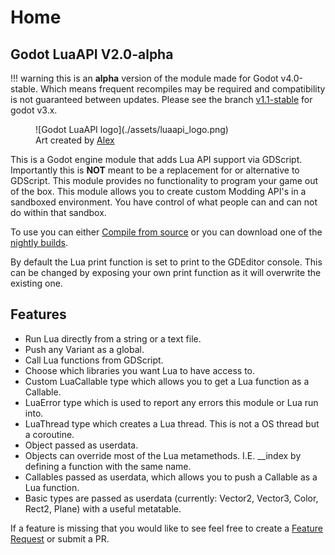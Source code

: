 # Home

## Godot LuaAPI V2.0-alpha
!!! warning
    this is an **alpha** version of the module made for Godot v4.0-stable. Which means frequent recompiles may be required and compatibility is not guaranteed between updates. Please see the branch [v1.1-stable](https://github.com/WeaselGames/lua/tree/v1.1-stable) for godot v3.x.

<figure markdown>  
  ![Godot LuaAPI logo](./assets/luaapi_logo.png)
  <figcaption>Art created by <a href="https://www.instagram.com/redheadalex1" target="_blank">Alex</a></figcaption>
</figure>

This is a Godot engine module that adds Lua API support via GDScript. Importantly this is **NOT** meant to be a replacement for or alternative to GDScript. This module provides no functionality to program your game out of the box. This module allows you to create custom Modding API's in a sandboxed environment. You have control of what people can and can not do within that sandbox.

To use you can either [Compile from source](getting_started/installation#compiling-from-source) or you can download one of the [nightly builds](getting_started/installation#nightly-builds).

By default the Lua print function is set to print to the GDEditor console. This can be changed by exposing your own print function as it will overwrite the existing one.

## Features

- Run Lua directly from a string or a text file.
- Push any Variant as a global.
- Call Lua functions from GDScript.
- Choose which libraries you want Lua to have access to.
- Custom LuaCallable type which allows you to get a Lua function as a Callable.
- LuaError type which is used to report any errors this module or Lua run into.
- LuaThread type which creates a Lua thread. This is not a OS thread but a coroutine.
- Object passed as userdata.
- Objects can override most of the Lua metamethods. I.E. \_\_index by defining a function with the same name.
- Callables passed as userdata, which allows you to push a Callable as a Lua function.
- Basic types are passed as userdata (currently: Vector2, Vector3, Color, Rect2, Plane) with a useful metatable.

If a feature is missing that you would like to see feel free to create a [Feature Request](https://github.com/WeaselGames/lua/issues/new?assignees=&labels=feature%20request&template=feature_request.md&title=) or submit a PR.
